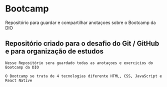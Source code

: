 # Bootcamp
 Repositório para guardar e compartilhar anotaçoes sobre o Bootcamp da DIO


## Repositório criado para o desafio do Git / GitHub e para organização de estudos
    Nesse Repositório sera guardado todas as anotaçoes e exercicios do Bootcamp da DIO

    O Bootcamp se trata de 4 tecnologias diferente HTML, CSS, JavaScript e React Native